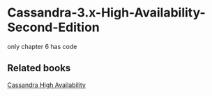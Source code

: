 # Cassandra-3.x-High-Availability-Second-Edition

only chapter 6 has code

## Related books
[Cassandra High Availability](https://www.packtpub.com/big-data-and-business-intelligence/cassandra-high-availability?utm_source=github&utm_medium=repository&utm_campaign=9781783989126)
